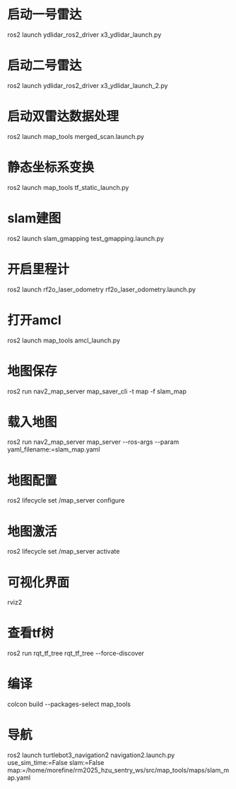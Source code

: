 # 启动一号雷达 #
ros2 launch ydlidar_ros2_driver x3_ydlidar_launch.py

# 启动二号雷达 #
ros2 launch ydlidar_ros2_driver x3_ydlidar_launch_2.py

# 启动双雷达数据处理 #
ros2 launch map_tools merged_scan.launch.py

# 静态坐标系变换 #
ros2 launch map_tools tf_static_launch.py

# slam建图 #
ros2 launch slam_gmapping test_gmapping.launch.py 

# 开启里程计 #
ros2 launch rf2o_laser_odometry rf2o_laser_odometry.launch.py

# 打开amcl #
ros2 launch map_tools amcl_launch.py

# 地图保存 #
ros2 run nav2_map_server map_saver_cli -t map -f slam_map
<!-- ros2 run nav2_map_server map_saver_cli -t map -f slam_map --free_threshold 64 --occupied_threshold 165 --image_format pgm -->

# 载入地图 #
ros2 run nav2_map_server map_server --ros-args --param yaml_filename:=slam_map.yaml

# 地图配置 #
ros2 lifecycle set /map_server configure

# 地图激活 #
ros2 lifecycle set /map_server activate

# 可视化界面 #
rviz2

# 查看tf树 #
ros2 run rqt_tf_tree rqt_tf_tree --force-discover

# 编译 #
colcon build --packages-select map_tools
<!-- colcon build -->

# 导航 #
ros2 launch turtlebot3_navigation2 navigation2.launch.py use_sim_time:=False slam:=False map:=/home/morefine/rm2025_hzu_sentry_ws/src/map_tools/maps/slam_map.yaml

